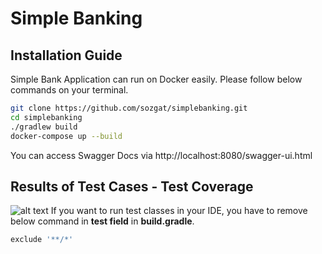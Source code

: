 # Simple Banking

## Installation Guide
Simple Bank Application can run on Docker easily. Please follow below commands on your terminal.

```bash
git clone https://github.com/sozgat/simplebanking.git
cd simplebanking
./gradlew build 
docker-compose up --build
```

You can access Swagger Docs via http://localhost:8080/swagger-ui.html

## Results of Test Cases - Test Coverage

![alt text](https://www.kampuskod.com/wp-content/uploads/2021/12/simplebanking-code-coverage.png)
If you want to run test classes in your IDE, you have to remove below command in **test field** in **build.gradle**.

```bash
exclude '**/*'
```
